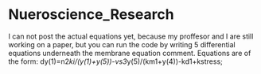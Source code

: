 # Nueroscience_Research
I can not post the actual equations yet, because my proffesor and I are still working on a paper, but you can run the code by writing 5 differential equations underneath the membrane equation comment.
Equations are of the form: dy(1)=n2*ki/(y(1)+y(5))-vs3*y(5)/(km1+y(4))-kd1+kstress;
